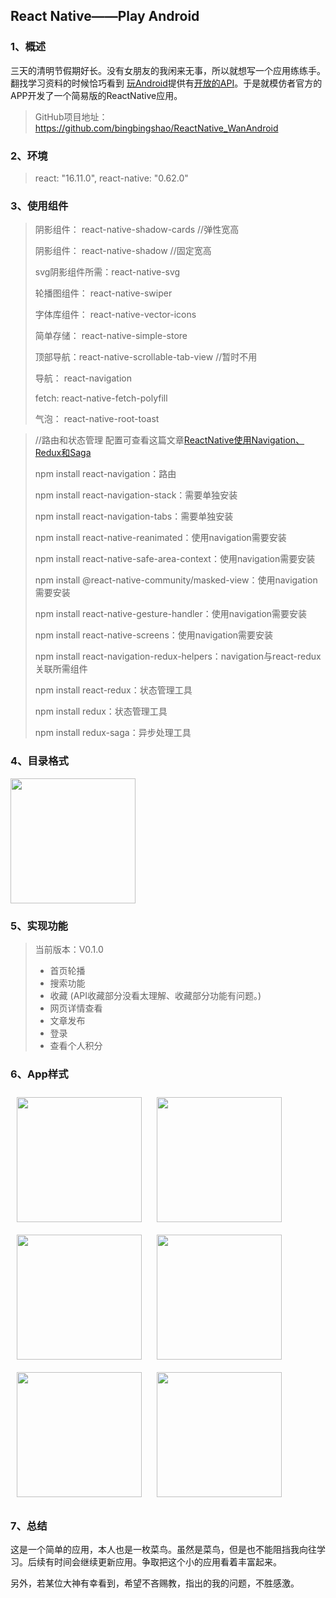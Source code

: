 ## React Native——Play Android

### 1、概述

​	三天的清明节假期好长。没有女朋友的我闲来无事，所以就想写一个应用练练手。翻找学习资料的时候恰巧看到 [玩Android](<https://www.wanandroid.com/>)提供有[开放的API](<https://www.wanandroid.com/blog/show/2>)。于是就模仿者官方的APP开发了一个简易版的ReactNative应用。

> GitHub项目地址：[<https://github.com/bingbingshao/ReactNative_WanAndroid>](https://github.com/bingbingshao/ReactNative_WanAndroid)

### 2、环境

>react: "16.11.0",
>react-native: "0.62.0"

### 3、使用组件

>阴影组件：	react-native-shadow-cards  //弹性宽高
>
>阴影组件：	react-native-shadow   //固定宽高
>
>svg阴影组件所需：react-native-svg 
>
>轮播图组件：	react-native-swiper    
>
>字体库组件：	react-native-vector-icons
>
>简单存储：	react-native-simple-store
>
>顶部导航：react-native-scrollable-tab-view  //暂时不用
>
>导航：	react-navigation
>
>fetch:	react-native-fetch-polyfill
>
>气泡：	react-native-root-toast

>//路由和状态管理 配置可查看这篇文章[ReactNative使用Navigation、Redux和Saga](<https://blog.csdn.net/weixin_41969974/article/details/105309122>)
>
>npm install  react-navigation：路由
>
>npm install  react-navigation-stack：需要单独安装
>
>npm install  react-navigation-tabs：需要单独安装
>
>npm install  react-native-reanimated：使用navigation需要安装
>
>npm install  react-native-safe-area-context：使用navigation需要安装
>
>npm install  @react-native-community/masked-view：使用navigation需要安装
>
>npm install  react-native-gesture-handler：使用navigation需要安装
>
>npm install  react-native-screens：使用navigation需要安装
>
>npm install   react-navigation-redux-helpers：navigation与react-redux关联所需组件
>
>npm install  react-redux：状态管理工具
>
>npm install  redux：状态管理工具
>
>npm install  redux-saga：异步处理工具

### 4、目录格式

<div>
<img src="https://img-blog.csdnimg.cn/20200407212500562.png"  width="200"/>
</div>

### 5、实现功能

>当前版本：V0.1.0
>
>- 首页轮播
>- 搜索功能
>- 收藏 (API收藏部分没看太理解、收藏部分功能有问题。)
>- 网页详情查看
>- 文章发布
>- 登录
>- 查看个人积分

### 6、App样式

<div>
  <img src="https://img-blog.csdnimg.cn/20200407214653526.png"  width="200" style="margin:10px"/>
  <img src="https://img-blog.csdnimg.cn/20200407214824112.png"  width="200" style="margin:10px"/>
  <img src="https://img-blog.csdnimg.cn/20200407215429680.png"  width="200" style="margin:10px"/>
  <img src="https://img-blog.csdnimg.cn/20200407215447774.png"  width="200" style="margin:10px"/>
  <img src="https://img-blog.csdnimg.cn/20200407221434438.png"  width="200" style="margin:10px"/>
  <img src="https://img-blog.csdnimg.cn/20200407221751921.png"  width="200" style="margin:10px"/>
</div>

### 7、总结

​	这是一个简单的应用，本人也是一枚菜鸟。虽然是菜鸟，但是也不能阻挡我向往学习。后续有时间会继续更新应用。争取把这个小的应用看着丰富起来。

​	另外，若某位大神有幸看到，希望不吝赐教，指出的我的问题，不胜感激。